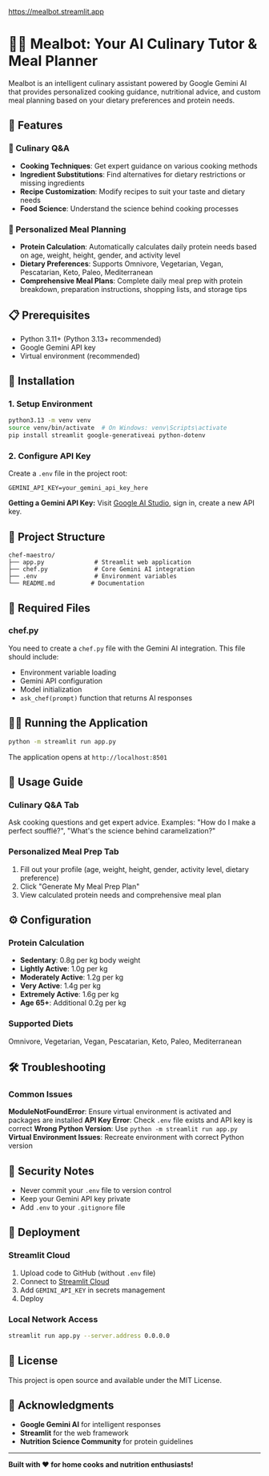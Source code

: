 https://mealbot.streamlit.app

# 👨‍🍳 Mealbot: Your AI Culinary Tutor & Meal Planner

Mealbot is an intelligent culinary assistant powered by Google Gemini AI that provides personalized cooking guidance, nutritional advice, and custom meal planning based on your dietary preferences and protein needs.

## 🌟 Features

### 🍳 Culinary Q&A
- **Cooking Techniques**: Get expert guidance on various cooking methods
- **Ingredient Substitutions**: Find alternatives for dietary restrictions or missing ingredients  
- **Recipe Customization**: Modify recipes to suit your taste and dietary needs
- **Food Science**: Understand the science behind cooking processes

### 🥗 Personalized Meal Planning
- **Protein Calculation**: Automatically calculates daily protein needs based on age, weight, height, gender, and activity level
- **Dietary Preferences**: Supports Omnivore, Vegetarian, Vegan, Pescatarian, Keto, Paleo, Mediterranean
- **Comprehensive Meal Plans**: Complete daily meal prep with protein breakdown, preparation instructions, shopping lists, and storage tips

## 📋 Prerequisites

- Python 3.11+ (Python 3.13+ recommended)
- Google Gemini API key
- Virtual environment (recommended)

## 🚀 Installation

### 1. Setup Environment
```bash
python3.13 -m venv venv
source venv/bin/activate  # On Windows: venv\Scripts\activate
pip install streamlit google-generativeai python-dotenv
```

### 2. Configure API Key
Create a `.env` file in the project root:
```
GEMINI_API_KEY=your_gemini_api_key_here
```

**Getting a Gemini API Key:** Visit [Google AI Studio](https://makersuite.google.com/app/apikey), sign in, create a new API key.

## 📁 Project Structure

```
chef-maestro/
├── app.py              # Streamlit web application
├── chef.py             # Core Gemini AI integration
├── .env                # Environment variables
└── README.md          # Documentation
```

## 📝 Required Files

### chef.py
You need to create a `chef.py` file with the Gemini AI integration. This file should include:
- Environment variable loading
- Gemini API configuration
- Model initialization
- `ask_chef(prompt)` function that returns AI responses

## 🏃‍♂️ Running the Application

```bash
python -m streamlit run app.py
```

The application opens at `http://localhost:8501`

## 🎯 Usage Guide

### Culinary Q&A Tab
Ask cooking questions and get expert advice. Examples: "How do I make a perfect soufflé?", "What's the science behind caramelization?"

### Personalized Meal Prep Tab
1. Fill out your profile (age, weight, height, gender, activity level, dietary preference)
2. Click "Generate My Meal Prep Plan"
3. View calculated protein needs and comprehensive meal plan

## ⚙️ Configuration

### Protein Calculation
- **Sedentary**: 0.8g per kg body weight
- **Lightly Active**: 1.0g per kg
- **Moderately Active**: 1.2g per kg
- **Very Active**: 1.4g per kg
- **Extremely Active**: 1.6g per kg
- **Age 65+**: Additional 0.2g per kg

### Supported Diets
Omnivore, Vegetarian, Vegan, Pescatarian, Keto, Paleo, Mediterranean

## 🛠️ Troubleshooting

### Common Issues

**ModuleNotFoundError**: Ensure virtual environment is activated and packages are installed
**API Key Error**: Check `.env` file exists and API key is correct
**Wrong Python Version**: Use `python -m streamlit run app.py`
**Virtual Environment Issues**: Recreate environment with correct Python version

## 🔐 Security Notes

- Never commit your `.env` file to version control
- Keep your Gemini API key private
- Add `.env` to your `.gitignore` file

## 🚀 Deployment

### Streamlit Cloud
1. Upload code to GitHub (without `.env` file)
2. Connect to [Streamlit Cloud](https://share.streamlit.io/)
3. Add `GEMINI_API_KEY` in secrets management
4. Deploy

### Local Network Access
```bash
streamlit run app.py --server.address 0.0.0.0
```

## 📄 License

This project is open source and available under the MIT License.

## 🙏 Acknowledgments

- **Google Gemini AI** for intelligent responses
- **Streamlit** for the web framework
- **Nutrition Science Community** for protein guidelines

---

**Built with ❤️ for home cooks and nutrition enthusiasts!**
